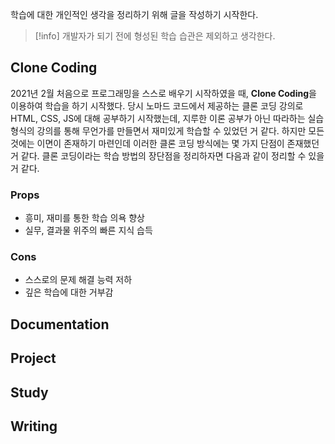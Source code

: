 학습에 대한 개인적인 생각을 정리하기 위해 글을 작성하기 시작한다.

> [!info]
> 개발자가 되기 전에 형성된 학습 습관은 제외하고 생각한다.

## Clone Coding
2021년 2월 처음으로 프로그래밍을 스스로 배우기 시작하였을 때, **Clone Coding**을 이용하여 학습을 하기 시작했다. 당시 노마드 코드에서 제공하는 클론 코딩 강의로 HTML, CSS, JS에 대해 공부하기 시작했는데, 지루한 이론 공부가 아닌 따라하는 실습 형식의 강의를 통해 무언가를 만들면서 재미있게 학습할 수 있었던 거 같다. 하지만 모든 것에는 이면이 존재하기 마련인데 이러한 클론 코딩 방식에는 몇 가지 단점이 존재했던 거 같다. 클론 코딩이라는 학습 방법의 장단점을 정리하자면 다음과 같이 정리할 수 있을 거 같다.

### Props
- 흥미, 재미를 통한 학습 의욕 향상
- 실무, 결과물 위주의 빠른 지식 습득
### Cons
- 스스로의 문제 해결 능력 저하
- 깊은 학습에 대한 거부감

## Documentation

## Project

## Study

## Writing

